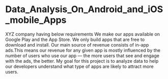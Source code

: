 # Data_Analysis_On_Android_and_iOS_mobile_Apps
XYZ company having below requirements  We make our apps available on Google Play and the App Store.  We only build apps that are free to download and install.  Our main source of revenue consists of in-app ads.This means our revenue for any given app is mostly influenced by the number of users who use our app — the more users that see and engage with the ads, the better.  My goal for this project is to analyze data to help our developers understand what type of apps are likely to attract more users.
